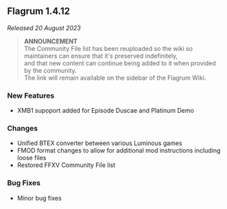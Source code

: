 ## Flagrum 1.4.12

_Released 20 August 2023_

> **ANNOUNCEMENT**  
> The Community File list has been reuploaded so the wiki so maintainers can ensure that it's preserved indefinitely,  
> and that new content can continue being added to it when provided by the community.  
> The link will remain available on the sidebar of the Flagrum Wiki.

### New Features

- XMB1 supoport added for Episode Duscae and Platinum Demo

### Changes

- Unified BTEX converter between various Luminous games
- FMOD format changes to allow for additional mod instructions including loose files
- Restored FFXV Community File list

### Bug Fixes

- Minor bug fixes